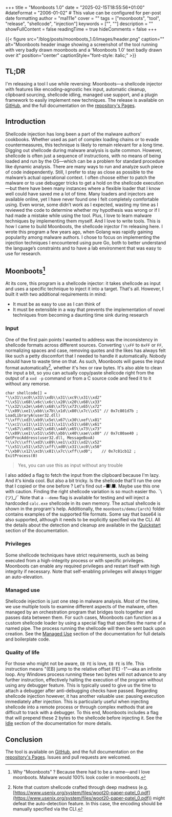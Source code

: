 +++
title = "Moonboots 1.0"
date = "2025-02-15T18:55:56+01:00"
#dateFormat = "2006-01-02" # This value can be configured for per-post date formatting
author = "ma111e"
cover = ""
tags = ["moonboots", "tool", "release", "shellcode", "injection"]
keywords = ["", ""]
description = ""
showFullContent = false
readingTime = true
hideComments = false
+++


{{< figure src="/blog/posts/moonboots_1.0/images/header.png" caption="" alt="Moonboots header image showing a screenshot of the tool running with very badly drawn moonboots and a 'Moonboots 1.0' text badly drawn over it" position="center" captionStyle="font-style: italic;" >}}

## TL;DR

I'm releasing a tool I use while reversing: Moonboots—a shellcode injector with features like encoding–agnostic hex input, automatic cleanup, clipboard sourcing, shellcode idling, managed use support, and a plugin framework to easily implement new techniques.
The release is available on [GitHub](https://github.com/ma111e/moonboots), and the full documentation on the [repository's Pages](https://ma111e.github.io/moonboots/#/).
## Introduction

Shellcode injection has long been a part of the malware authors' cookbooks. Whether used as part of complex loading chains or to evade countermeasures, this technique is likely to remain relevant for a long time.
Digging out shellcode during malware analysis is quite common. However, shellcode is often just a sequence of instructions, with no means of being loaded and run by the OS—which can be a problem for standard procedure like dynamic analysis.
There are many ways to run and analyze such piece of code independently. Still, I prefer to stay as close as possible to the malware’s actual operational context. I often choose either to patch the malware or to use debugger tricks to get a hold on the shellcode execution—but there have been many instances where a flexible loader that I know well could have saved me a lot of time.
Many loaders and injectors are available online, yet I have never found one I felt completely comfortable using. Even worse, some didn’t work as I expected, wasting my time as I reviewed the code to determine whether my hypothesis was wrong or if I had made a mistake while using the tool.
Plus, I love to learn malware techniques by implementing them myself. And I love to write tools.
This is how I came to build Moonboots, the shellcode injector I'm releasing here. I wrote this program a few years ago, when Golang was rapidly gaining popularity among malware authors. I chose to focus on implementing the injection techniques I encountered using pure Go, both to better understand the language’s constraints and to have a lab environment that was easy to use for research.
## Moonboots[^1]

At its core, this program is a shellcode injector: it takes shellcode as input and uses a specific technique to inject it into a target. That's all.
However, I built it with two additional requirements in mind:
- It must be as easy to use as I can think of
- It must be extensible in a way that prevents the implementation of novel techniques from becoming a daunting time sink during research

### Input

One of the first pain points I wanted to address was the inconsistency in shellcode formats across different sources. Converting `\\xFF` to `0xFF` or `FF`, normalizing spaces and case, removing quotes and the likes has always felt like such a petty discomfort that I needed to handle it automatically. Nobody should have to waste time on that.
As such, Moonboots will guess the input format automatically[^2], whether it's hex or raw bytes. It's also able to clean the input a bit, so you can actually copy/paste shellcode right from the output of a `xxd -p` command or from a C source code and feed it to it without any remorse.
```
char shellcode[] =
"\\x31\\xc0\\x31\\xdb\\x31\\xc9\\x31\\xd2"
"\\x51\\x68\\x6c\\x6c\\x20\\x20\\x68\\x33"
"\\x32\\x2e\\x64\\x68\\x75\\x73\\x65\\x72"
"\\x89\\xe1\\xbb\\x7b\\x1d\\x80\\x7c\\x51" // 0x7c801d7b ; LoadLibraryA(user32.dll)
"\\xff\\xd3\\xb9\\x5e\\x67\\x30\\xef\\x81"
"\\xc1\\x11\\x11\\x11\\x11\\x51\\x68\\x61"
"\\x67\\x65\\x42\\x68\\x4d\\x65\\x73\\x73"
"\\x89\\xe1\\x51\\x50\\xbb\\x40\\xae\\x80" // 0x7c80ae40 ; GetProcAddress(user32.dll, MessageBoxA)
"\\x7c\\xff\\xd3\\x89\\xe1\\x31\\xd2\\x52"
"\\x51\\x51\\x52\\xff\\xd0\\x31\\xc0\\x50"
"\\xb8\\x12\\xcb\\x81\\x7c\\xff\\xd0";    // 0x7c81cb12 ; ExitProcess(0)

```

> Yes, you can use this as input without any trouble

I also added a flag to fetch the input from the clipboard because I'm lazy. And it's kinda cool. But also a bit tricky. Is the shellcode that'll run the one that I copied or the one before ? Let's find out ⌐■\■. Maybe use this one with caution. Finding the right shellcode variation is so much easier tho. ¯\\\(ツ)\_/¯
Note that a `--demo` flag is available for testing and will inject a hardcoded `calc.exe` shellcode in its own memory. The actual shellcode is shown in the program's help. Additionally, the `moonboots/demo/{arch}` folder contains examples of the supported file formats.
Some say that base64 is also supported, although it needs to be explicitly specified via the CLI.
All the details about the detection and cleanup are available in the [Quickstart](https://ma111e.github.io/moonboots/#/user_guide/quickstart) section of the documentation.
### Privileges

Some shellcode techniques have strict requirements, such as being executed from a high-integrity process or with specific privileges. Moonboots can enable any required privileges and restart itself with high integrity if necessary. Note that self-enabling privileges will always trigger an auto-elevation.
### Managed use

Shellcode injection is just one step in malware analysis. Most of the time, we use multiple tools to examine different aspects of the malware, often managed by an orchestration program that bridges tools together and passes data between them.
For such cases, Moonboots can function as a custom shellcode loader by using a special flag that specifies the name of a named pipe. The process running the shellcode will then be sent back upon creation.
See the [Managed Use](https://ma111e.github.io/moonboots/#/developers/managed_use) section of the documentation for full details and boilerplate code.
### Quality of life

For those who might not be aware, `EB FE` is love, `EB FE` is life. This instruction means "(EB) jump to the relative offset (FE) -1"—aka an infinite loop.
Any Windows process running these two bytes will not advance to any further instruction, effectively halting the execution of the program without using any debugger feature. This is typically used to give us the time to attach a debugger after anti-debugging checks have passed.
Regarding shellcode injection however, it has another valuable use: pausing execution immediately after injection. This is particularly useful when injecting shellcode into a remote process or through complex methods that are difficult to track with a debugger.
To this end, Moonboots includes a flag that will prepend these 2 bytes to the shellcode before injecting it.
See the [Idle](https://ma111e.github.io/moonboots/#/developers/managed_use) section of the documentation for more details.
## Conclusion

The tool is available on [GitHub](https://github.com/ma111e/moonboots), and the full documentation on the [repository's Pages](https://ma111e.github.io/moonboots/#/).
Issues and pull requests are welcomed.
[^1]: Why "Moonboots" ? Because there had to be a name—and I love moonboots. Malware would 100% look cooler in moonboots.
[^2]: Note that custom shellcode crafted through deep madness (e.g. [https://www.usenix.org/system/files/woot20-paper-patel_0.pdf](https://www.usenix.org/system/files/woot20-paper-patel_0.pdf)) might defeat the auto-detection feature. In this case, the encoding should be manually specified via the CLI.
